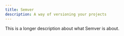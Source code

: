 ```yaml
---
title: Semver
description: A way of versioning your projects
---
```


This is a longer description about what Semver is about.
